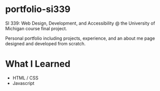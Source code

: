 # portfolio-si339
SI 339: Web Design, Development, and Accessibility @ the University of Michigan course final project.

Personal portfolio including projects, experience, and an about me page designed and developed from scratch.

# What I Learned
* HTML / CSS
* Javascript
